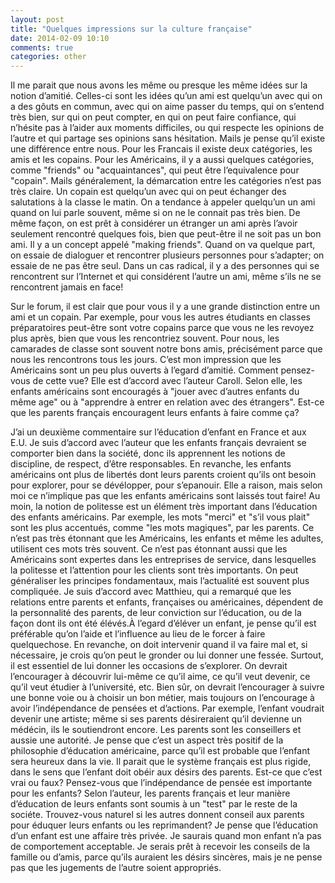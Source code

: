 ```yaml
---
layout: post
title: "Quelques impressions sur la culture française"
date: 2014-02-09 10:10
comments: true
categories: other
---
```


Il me parait que nous avons les même ou presque les même idées sur la notion d’amitié.  Celles-ci sont les idées qu’un ami est quelqu’un avec qui on a des gôuts en commun, avec qui on aime passer du temps, qui on s’entend très bien, sur qui on peut compter, en qui on peut faire confiance, qui n’hésite pas à l’aider aux moments difficiles, ou qui respecte les opinions de l’autre et qui partage ses opinions sans hésitation.  Mails je pense qu’il existe une différence entre nous.  Pour les Francais il existe deux catégories, les amis et les copains.  Pour les Américains, il y a aussi quelques catégories, comme "friends" ou "acquaintances", qui peut être l’equivalence pour "copain".  Mails généralement, la démarcation entre les catégories n’est pas très claire. Un copain est quelqu’un avec qui on peut échanger des salutations à la classe le matin.  On a tendance à appeler quelqu’un un ami quand on lui parle souvent, même si on ne le connait pas très bien.  De même façon, on est prêt à considérer un étranger un ami après l’avoir seulement  rencontré quelques fois, bien que peut-être il ne soit pas un bon ami.  Il y a un concept appelé "making friends".  Quand on va quelque part, on essaie de dialoguer et rencontrer plusieurs personnes pour s’adapter; on essaie de ne pas être seul.  Dans un cas radical, il y a des personnes qui se rencontrent sur l’Internet et qui considérent l’autre un ami, même s’ils ne se rencontrent jamais en face!

Sur le forum, il est clair que pour vous il y a une grande distinction entre un ami et un copain.  Par exemple, pour vous les autres étudiants en classes préparatoires peut-être sont votre copains parce que vous ne les revoyez plus après, bien que vous les rencontriez souvent.  Pour nous, les camarades de classe sont souvent notre bons amis, précisément parce que nous les rencontrons tous les jours.  C’est mon impression que les Américains sont un peu plus ouverts à l’egard d’amitié.  Comment pensez-vous de cette vue?  Elle est d’accord avec l’auteur Caroll.  Selon elle, les enfants américains sont encouragés à "jouer avec d’autres enfants du même age" ou à "apprendre à entrer en relation avec des étrangers".  Est-ce que les parents français encouragent leurs enfants à faire comme ça?

J’ai un deuxième commentaire sur l’éducation d’enfant en France et aux E.U.  Je suis d’accord avec l’auteur que les enfants français devraient se comporter bien dans la société, donc ils apprennent les notions de discipline, de respect, d’être responsables. En revanche, les enfants américains ont plus de libertés dont leurs parents croient qu’ils ont besoin pour explorer, pour se dévélopper, pour s’epanouir.  Elle a raison, mais selon moi ce n’implique pas que les enfants américains sont laissés tout faire!  Au moin, la notion de politesse est un élément très important dans l’éducation des enfants américains.  Par exemple, les mots "merci" et "s’il vous plait" sont les plus accentués, comme "les mots magiques", par les parents.  Ce n’est pas très étonnant que les Américains, les enfants et même les adultes, utilisent ces mots très souvent.  Ce n’est pas étonnant aussi que les Américains sont expertes dans les entreprises de service, dans lesquelles la politesse et l’attention pour les clients sont très importants.  On peut généraliser les principes fondamentaux, mais l’actualité est souvent plus compliquée.  Je suis d’accord avec Matthieu, qui a remarqué que les relations entre parents et enfants, françaises ou américaines, dépendent de la personnalité des parents, de leur conviction sur l’éducation, ou de la façon dont ils ont été élévés.À l’egard d’éléver un enfant, je pense qu’il est préférable qu’on l’aide et l’influence au lieu de le forcer à faire quelquechose.  En revanche, on doit intervenir quand il va faire mal et, si nécessaire, je crois qu’on peut le gronder ou lui donner une fessée. Surtout, il est essentiel de lui donner les occasions de s’explorer.  On devrait l’encourager à découvrir lui-même ce qu’il aime, ce qu’il veut devenir, ce qu’il veut étudier à l’université, etc.  Bien sûr, on devrait l’encourager à suivre une bonne voie ou à choisir un bon métier, mais toujours on l’encourage à avoir l’indépendance de pensées et d’actions.  Par exemple, l’enfant voudrait devenir une artiste; même si ses parents désireraient qu’il devienne un médécin, ils le soutiendront encore.  Les parents sont les conseillers et aussie une autorité. Je pense que c’est un aspect très positif de la philosophie d’éducation américaine, parce qu’il est probable que l’enfant sera heureux dans la vie.  Il parait que le système français est plus rigide, dans le sens que l’enfant doit obéir aux désirs des parents.  Est-ce que c’est vrai ou faux?  Pensez-vous que l’indépendance de pensée est importante pour les enfants? Selon l’auteur, les parents français et leur manière d’éducation de leurs enfants sont soumis à un "test" par le reste de la sociéte.  Trouvez-vous naturel si les autres donnent conseil aux parents pour éduquer leurs enfants ou les reprimandent?  Je pense que l’éducation d’un enfant est une affaire très privée.  Je saurais quand mon enfant n’a pas de comportement acceptable.  Je serais prêt à recevoir les conseils de la famille ou d’amis, parce qu’ils auraient les désirs sincères, mais je ne pense pas que les jugements de l’autre soient appropriés. 